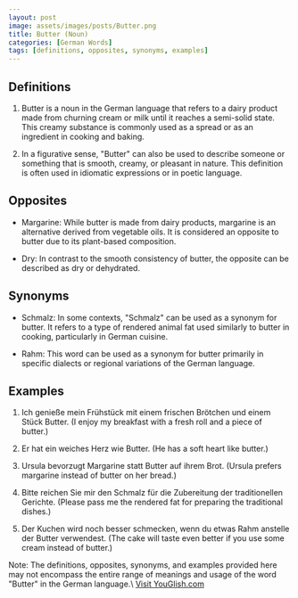```yaml
---
layout: post
image: assets/images/posts/Butter.png
title: Butter (Noun)
categories: [German Words]
tags: [definitions, opposites, synonyms, examples]
---
```


## Definitions
1. Butter is a noun in the German language that refers to a dairy product made from churning cream or milk until it reaches a semi-solid state. This creamy substance is commonly used as a spread or as an ingredient in cooking and baking.

2. In a figurative sense, "Butter" can also be used to describe someone or something that is smooth, creamy, or pleasant in nature. This definition is often used in idiomatic expressions or in poetic language.

## Opposites
- Margarine: While butter is made from dairy products, margarine is an alternative derived from vegetable oils. It is considered an opposite to butter due to its plant-based composition.

- Dry: In contrast to the smooth consistency of butter, the opposite can be described as dry or dehydrated.

## Synonyms
- Schmalz: In some contexts, "Schmalz" can be used as a synonym for butter. It refers to a type of rendered animal fat used similarly to butter in cooking, particularly in German cuisine.

- Rahm: This word can be used as a synonym for butter primarily in specific dialects or regional variations of the German language.

## Examples
1. Ich genieße mein Frühstück mit einem frischen Brötchen und einem Stück Butter. (I enjoy my breakfast with a fresh roll and a piece of butter.)

2. Er hat ein weiches Herz wie Butter. (He has a soft heart like butter.)

3. Ursula bevorzugt Margarine statt Butter auf ihrem Brot. (Ursula prefers margarine instead of butter on her bread.)

4. Bitte reichen Sie mir den Schmalz für die Zubereitung der traditionellen Gerichte. (Please pass me the rendered fat for preparing the traditional dishes.)

5. Der Kuchen wird noch besser schmecken, wenn du etwas Rahm anstelle der Butter verwendest. (The cake will taste even better if you use some cream instead of butter.)

Note: The definitions, opposites, synonyms, and examples provided here may not encompass the entire range of meanings and usage of the word "Butter" in the German language.\ <a id="yg-widget-0" class="youglish-widget" data-query="Butter" data-lang="german" data-components="8412" data-auto-start="0" data-bkg-color="theme_light" data-title="How%20to%20pronounce%20Butter%20in%20German"  rel="nofollow" href="https://youglish.com">Visit YouGlish.com</a><script async src="https://youglish.com/public/emb/widget.js" charset="utf-8"></script>
